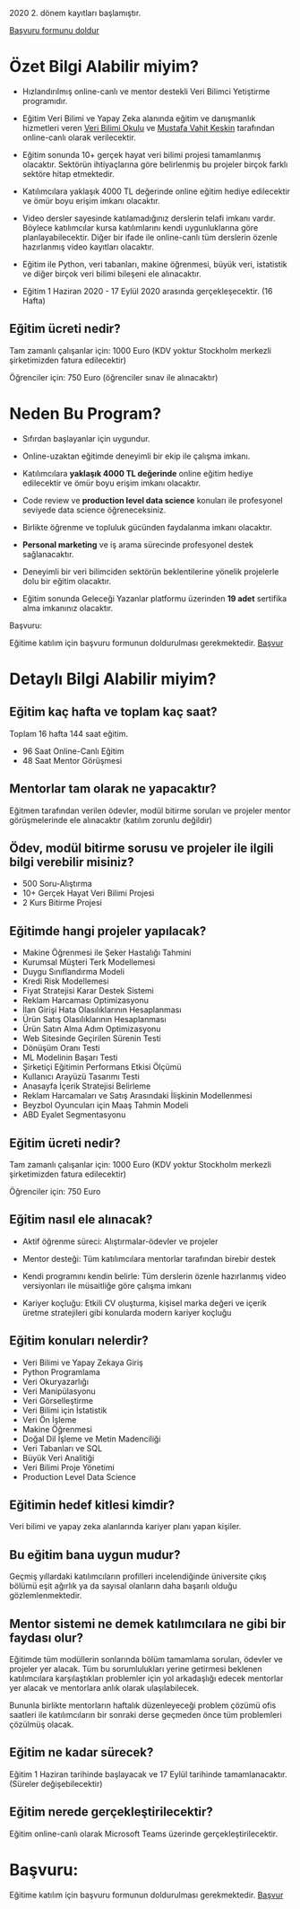 2020 2. dönem kayıtları başlamıştır. 

[Başvuru formunu doldur](https://docs.google.com/forms/d/e/1FAIpQLScXBuvPeOnoXrqZ8UpvmCrU4AkkVS73EZQsKUJ6oX5EBuZx-w/viewform?usp=sf_link)

# Özet Bilgi Alabilir miyim?

- Hızlandırılmış online-canlı ve mentor destekli Veri Bilimci Yetiştirme programıdır.

- Eğitim Veri Bilimi ve Yapay Zeka alanında eğitim ve danışmanlık hizmetleri veren [Veri Bilimi Okulu](https://www.veribilimiokulu.com) ve [Mustafa Vahit Keskin](https://www.linkedin.com/in/mvahitkeskin/) tarafından online-canlı olarak verilecektir.

- Eğitim sonunda 10+ gerçek hayat veri bilimi projesi tamamlanmış olacaktır. Sektörün ihtiyaçlarına göre belirlenmiş bu projeler birçok farklı sektöre hitap etmektedir.

- Katılımcılara yaklaşık 4000 TL değerinde online eğitim hediye edilecektir ve ömür boyu erişim imkanı olacaktır.

- Video dersler sayesinde katılamadığınız derslerin telafi imkanı vardır. Böylece katılımcılar kursa katılımlarını kendi uygunluklarına göre planlayabilecektir. Diğer bir ifade ile online-canlı tüm derslerin özenle hazırlanmış video kayıtları olacaktır.

- Eğitim ile Python, veri tabanları, makine öğrenmesi, büyük veri, istatistik ve diğer birçok veri bilimi bileşeni ele alınacaktır.

- Eğitim 1 Haziran 2020 - 17 Eylül 2020 arasında gerçekleşecektir. (16 Hafta)

## Eğitim ücreti nedir?

Tam zamanlı çalışanlar için: 1000 Euro (KDV yoktur Stockholm merkezli şirketimizden fatura edilecektir)

Öğrenciler için: 750 Euro (öğrenciler sınav ile alınacaktır)

# Neden Bu Program?

- Sıfırdan başlayanlar için uygundur. 

- Online-uzaktan eğitimde deneyimli bir ekip ile çalışma imkanı.

- Katılımcılara **yaklaşık 4000 TL değerinde** online eğitim hediye edilecektir ve ömür boyu erişim imkanı olacaktır.

- Code review ve **production level data science** konuları ile profesyonel seviyede data science öğreneceksiniz.

- Birlikte öğrenme ve topluluk gücünden faydalanma imkanı olacaktır.

- **Personal marketing** ve iş arama sürecinde profesyonel destek sağlanacaktır.

- Deneyimli bir veri bilimciden sektörün beklentilerine yönelik projelerle dolu bir eğitim olacaktır.

- Eğitim sonunda Geleceği Yazanlar platformu üzerinden **19 adet** sertifika alma imkanınız olacaktır.


Başvuru:

Eğitime katılım için başvuru formunun doldurulması gerekmektedir. [Başvur](https://docs.google.com/forms/d/e/1FAIpQLScXBuvPeOnoXrqZ8UpvmCrU4AkkVS73EZQsKUJ6oX5EBuZx-w/viewform?usp=sf_link)



# Detaylı Bilgi Alabilir miyim?

## Eğitim kaç hafta ve toplam kaç saat? 

Toplam 16 hafta 144 saat eğitim.

- 96 Saat Online-Canlı Eğitim 
- 48 Saat Mentor Görüşmesi


## Mentorlar tam olarak ne yapacaktır?

Eğitmen tarafından verilen ödevler, modül bitirme soruları ve projeler mentor görüşmelerinde ele alınacaktır (katılım zorunlu değildir)

## Ödev, modül bitirme sorusu ve projeler ile ilgili bilgi verebilir misiniz?

- 500 Soru-Alıştırma
- 10+ Gerçek Hayat Veri Bilimi Projesi
- 2 Kurs Bitirme Projesi


## Eğitimde hangi projeler yapılacak?

- Makine Öğrenmesi ile Şeker Hastalığı Tahmini
- Kurumsal Müşteri Terk Modellemesi
- Duygu Sınıflandırma Modeli
- Kredi Risk Modellemesi
- Fiyat Stratejisi Karar Destek Sistemi
- Reklam Harcaması Optimizasyonu
- İlan Girişi Hata Olasılıklarının Hesaplanması
- Ürün Satış Olasılıklarının Hesaplanması
- Ürün Satın Alma Adım Optimizasyonu
- Web Sitesinde Geçirilen Sürenin Testi
- Dönüşüm Oranı Testi
- ML Modelinin Başarı Testi
- Şirketiçi Eğitimin Performans Etkisi Ölçümü
- Kullanıcı Arayüzü Tasarımı Testi
- Anasayfa İçerik Stratejisi Belirleme
- Reklam Harcamaları ve Satış Arasındaki İlişkinin Modellenmesi 
- Beyzbol Oyuncuları için Maaş Tahmin Modeli
- ABD Eyalet Segmentasyonu

## Eğitim ücreti nedir?

Tam zamanlı çalışanlar için: 1000 Euro (KDV yoktur Stockholm merkezli şirketimizden fatura edilecektir)

Öğrenciler için: 750 Euro 

## Eğitim nasıl ele alınacak?

- Aktif öğrenme süreci: Alıştırmalar-ödevler ve projeler

- Mentor desteği: Tüm katılımcılara mentorlar tarafından birebir destek 

- Kendi programını kendin belirle: Tüm derslerin özenle hazırlanmış
  video versiyonları ile müsaitliğe göre çalışma imkanı

- Kariyer koçluğu: Etkili CV oluşturma, kişisel marka değeri ve
içerik üretme stratejileri gibi konularda modern kariyer koçluğu


## Eğitim konuları nelerdir?

* Veri Bilimi ve Yapay Zekaya Giriş
* Python Programlama
* Veri Okuryazarlığı
* Veri Manipülasyonu
* Veri Görselleştirme
* Veri Bilimi için İstatistik
* Veri Ön İşleme
* Makine Öğrenmesi
* Doğal Dil İşleme ve Metin Madenciliği
* Veri Tabanları ve SQL 
* Büyük Veri Analitiği
* Veri Bilimi Proje Yönetimi
* Production Level Data Science

## Eğitimin hedef kitlesi kimdir?

Veri bilimi ve yapay zeka alanlarında kariyer planı yapan kişiler.

## Bu eğitim bana uygun mudur?

Geçmiş yıllardaki katılımcıların profilleri incelendiğinde üniversite çıkış bölümü eşit ağırlık ya da sayısal olanların daha başarılı olduğu gözlemlenmektedir. 

## Mentor sistemi ne demek katılımcılara ne gibi bir faydası olur?

Eğitimde tüm modüllerin sonlarında bölüm tamamlama soruları, ödevler ve projeler yer alacak. Tüm bu sorumlulukları yerine getirmesi beklenen katılımcılara karşılaştıkları problemler için yol arkadaşlığı edecek mentorlar yer alacak ve mentorlara anlık olarak ulaşılabilecek.

Bununla birlikte mentorların haftalık düzenleyeceği problem çözümü ofis saatleri ile katılımcıların bir sonraki derse geçmeden önce tüm problemleri çözülmüş olacak.

## Eğitim ne kadar sürecek?

Eğitim 1 Haziran tarihinde başlayacak ve 17 Eylül tarihinde tamamlanacaktır.(Süreler değişebilecektir)

## Eğitim nerede gerçekleştirilecektir?

Eğitim online-canlı olarak Microsoft Teams üzerinde gerçekleştirilecektir.


# Başvuru:

Eğitime katılım için başvuru formunun doldurulması gerekmektedir. [Başvur](https://docs.google.com/forms/d/e/1FAIpQLScXBuvPeOnoXrqZ8UpvmCrU4AkkVS73EZQsKUJ6oX5EBuZx-w/viewform?usp=sf_link)

